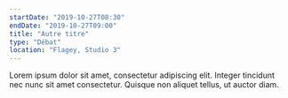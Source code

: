 ```yaml
---
startDate: "2019-10-27T08:30"
endDate: "2019-10-27T09:00"
title: "Autre titre"
type: "Débat"
location: "Flagey, Studio 3"
---
```

Lorem ipsum dolor sit amet, consectetur adipiscing elit. Integer tincidunt nec nunc sit amet consectetur. Quisque non aliquet tellus, ut auctor diam.

